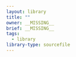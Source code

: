 ```yaml
---
layout: library
title: ""
owner: __MISSING__
brief: __MISSING__
tags:
  - library
library-type: sourcefile
---
```

